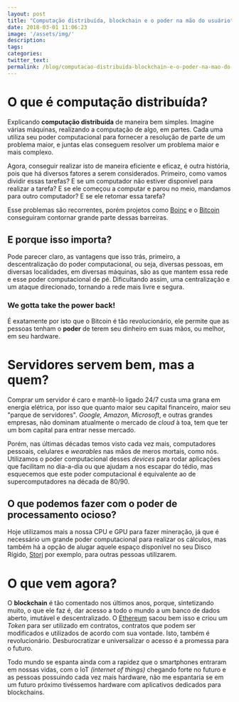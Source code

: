 ```yaml
---
layout: post
title: "Computação distribuída, blockchain e o poder na mão do usuário"
date: 2018-03-01 11:06:23
image: '/assets/img/'
description:
tags:
categories:
twitter_text:
permalink: /blog/computacao-distribuida-blockchain-e-o-poder-na-mao-do-usuario
---
```

# O que é computação distribuída?
Explicando **computação distribuída** de maneira bem simples. Imagine várias máquinas, realizando a computação de algo, em partes. Cada uma utiliza seu poder computacional para fornecer a resolução de parte de um problema maior, e juntas elas conseguem resolver um problema maior e mais complexo. 

Agora, conseguir realizar isto de maneira eficiente e eficaz, é outra história, pois que há diversos fatores a serem considerados. Primeiro, como vamos dividir essas tarefas? E se um computador não estiver disponível para realizar a tarefa? E se ele começou a computar e parou no meio, mandamos para outro computador? E se ele retomar essa tarefa? 

Esse problemas são recorrentes, porém projetos como [Boinc](https://boinc.berkeley.edu/) e o [Bitcoin](https://bitcoin.org/pt_BR/) conseguiram contornar grande parte dessas barreiras.  

## E porque isso importa?
Pode parecer claro, as vantagens que isso trás, primeiro, a descentralização do poder computacional, ou seja, diversas pessoas, em diversas localidades, em diversas máquinas, são as que mantem essa rede e esse poder computacional de pé. Dificultando assim, uma centralização e um ataque direcionado, tornando a rede mais livre e segura.

### We gotta take the power back!
É exatamente por isto que o Bitcoin é tão revolucionário, ele permite que as pessoas tenham o **poder** de terem seu dinheiro em suas mãos, ou melhor, em seu hardware.

# Servidores servem bem, mas a quem?
Comprar um servidor é caro e mantê-lo ligado 24/7 custa uma grana em energia elétrica, por isso que quanto maior seu capital financeiro, maior seu "parque de servidores". *Google, Amazon, Microsoft*, e outras grandes empresas, não dominam atualmente o mercado de *cloud* à toa, tem que ter um bom capital para entrar nesse mercado.    

Porém, nas últimas décadas temos visto cada vez mais, computadores pessoais, celulares e *wearables* nas mãos de meros mortais, como nós. Utilizamos o poder computacional desses *devices* para rodar aplicações que facilitam no dia-a-dia ou que ajudam a nos escapar do tédio, mas esquecemos que este poder computacional é equivalente ao de supercomputadores na década de 80/90.

## O que podemos fazer com o poder de processamento ocioso?
Hoje utilizamos mais a nossa CPU e GPU para fazer mineração, já que é necessário um grande poder computacional para realizar os cálculos, mas também há a opção de alugar aquele espaço disponível no seu Disco Rígido, [Storj](https://storj.io/) por exemplo, para outras pessoas utilizarem.

# O que vem agora?
O **blockchain** é tão comentado nos últimos anos, porque, sintetizando muito, o que ele faz é, dar acesso a todo o mundo a um banco de dados aberto, imutável e descentralizado. O [Ethereum](https://www.ethereum.org/) sacou bem isso e criou um *Token* para ser utilizado em contratos, contratos que podem ser modificados e utilizados de acordo com sua vontade. Isto, também é revolucionário. Desburocratizar e universalizar o acesso é a promessa para o futuro.

Todo mundo se espanta ainda com a rapidez que o smartphones entraram em nossas vidas, com o IoT *(internet of things)* chegando forte no futuro e as pessoas possuindo cada vez mais hardware, não me espantaria se em um futuro próximo tivéssemos hardware com aplicativos dedicados para blockchains.